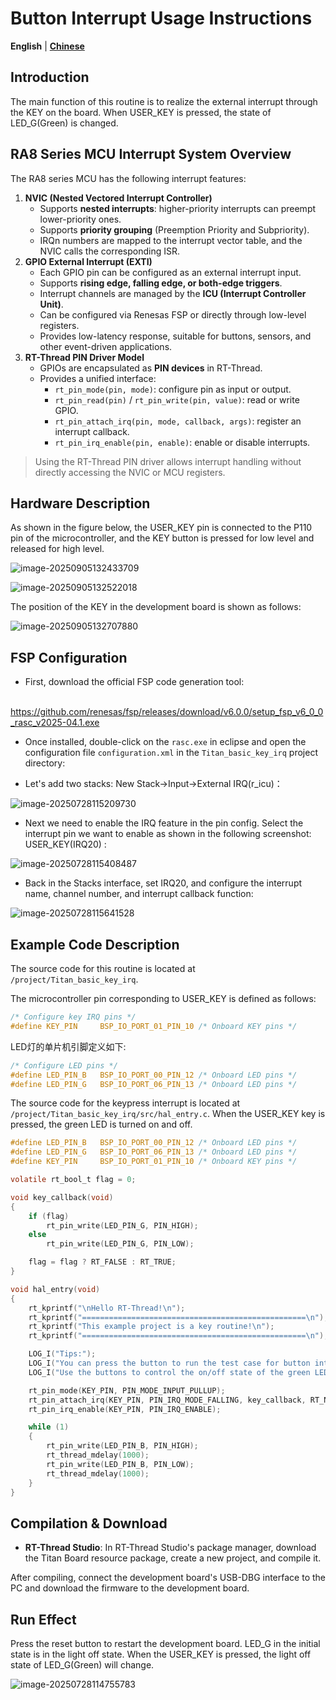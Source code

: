 # Button Interrupt Usage Instructions

**English** | [**Chinese**](./README_zh.md)

## Introduction

The main function of this routine is to realize the external interrupt through the KEY on the board. When USER_KEY is pressed, the state of LED_G(Green) is changed.

## RA8 Series MCU Interrupt System Overview

The RA8 series MCU has the following interrupt features:

1. **NVIC (Nested Vectored Interrupt Controller)**
   - Supports **nested interrupts**: higher-priority interrupts can preempt lower-priority ones.
   - Supports **priority grouping** (Preemption Priority and Subpriority).
   - IRQn numbers are mapped to the interrupt vector table, and the NVIC calls the corresponding ISR.
2. **GPIO External Interrupt (EXTI)**
   - Each GPIO pin can be configured as an external interrupt input.
   - Supports **rising edge, falling edge, or both-edge triggers**.
   - Interrupt channels are managed by the **ICU (Interrupt Controller Unit)**.
   - Can be configured via Renesas FSP or directly through low-level registers.
   - Provides low-latency response, suitable for buttons, sensors, and other event-driven applications.
3. **RT-Thread PIN Driver Model**
   - GPIOs are encapsulated as **PIN devices** in RT-Thread.
   - Provides a unified interface:
     - `rt_pin_mode(pin, mode)`: configure pin as input or output.
     - `rt_pin_read(pin)` / `rt_pin_write(pin, value)`: read or write GPIO.
     - `rt_pin_attach_irq(pin, mode, callback, args)`: register an interrupt callback.
     - `rt_pin_irq_enable(pin, enable)`: enable or disable interrupts.

> Using the RT-Thread PIN driver allows interrupt handling without directly accessing the NVIC or MCU registers.

## Hardware Description

As shown in the figure below, the USER_KEY pin is connected to the P110 pin of the microcontroller, and the KEY button is pressed for low level and released for high level.

![image-20250905132433709](figures/image-20250905132433709.png)

![image-20250905132522018](figures/image-20250905132522018.png)

The position of the KEY in the development board is shown as follows:

![image-20250905132707880](figures/image-20250905132707880.png)

## FSP Configuration

* First, download the official FSP code generation tool:

​	https://github.com/renesas/fsp/releases/download/v6.0.0/setup_fsp_v6_0_0_rasc_v2025-04.1.exe

* Once installed, double-click on the `rasc.exe` in eclipse and open the configuration file `configuration.xml` in the `Titan_basic_key_irq` project directory:

* Let's add two stacks: New Stack->Input->External IRQ(r_icu)：

![image-20250728115209730](figures/image-20250728115209730.png)

* Next we need to enable the IRQ feature in the pin config. Select the interrupt pin we want to enable as shown in the following screenshot: USER_KEY(IRQ20) :

![image-20250728115408487](figures/image-20250728115408487.png)

* Back in the Stacks interface, set IRQ20, and configure the interrupt name, channel number, and interrupt callback function:

![image-20250728115641528](figures/image-20250728115641528.png)

## Example Code Description

The source code for this routine is located at `/project/Titan_basic_key_irq`.

The microcontroller pin corresponding to USER_KEY is defined as follows:

```c
/* Configure key IRQ pins */
#define KEY_PIN     BSP_IO_PORT_01_PIN_10 /* Onboard KEY pins */
```

LED灯的单片机引脚定义如下:

```c
/* Configure LED pins */
#define LED_PIN_B   BSP_IO_PORT_00_PIN_12 /* Onboard LED pins */
#define LED_PIN_G   BSP_IO_PORT_06_PIN_13 /* Onboard LED pins */
```

The source code for the keypress interrupt is located at `/project/Titan_basic_key_irq/src/hal_entry.c`. When the USER_KEY key is pressed, the green LED is turned on and off.

```c
#define LED_PIN_B   BSP_IO_PORT_00_PIN_12 /* Onboard LED pins */
#define LED_PIN_G   BSP_IO_PORT_06_PIN_13 /* Onboard LED pins */
#define KEY_PIN     BSP_IO_PORT_01_PIN_10 /* Onboard KEY pins */

volatile rt_bool_t flag = 0;

void key_callback(void)
{
    if (flag)
        rt_pin_write(LED_PIN_G, PIN_HIGH);
    else
        rt_pin_write(LED_PIN_G, PIN_LOW);

    flag = flag ? RT_FALSE : RT_TRUE;
}

void hal_entry(void)
{
    rt_kprintf("\nHello RT-Thread!\n");
    rt_kprintf("==================================================\n");
    rt_kprintf("This example project is a key routine!\n");
    rt_kprintf("==================================================\n");

    LOG_I("Tips:");
    LOG_I("You can press the button to run the test case for button interruption.");
    LOG_I("Use the buttons to control the on/off state of the green LED.");

    rt_pin_mode(KEY_PIN, PIN_MODE_INPUT_PULLUP);
    rt_pin_attach_irq(KEY_PIN, PIN_IRQ_MODE_FALLING, key_callback, RT_NULL);
    rt_pin_irq_enable(KEY_PIN, PIN_IRQ_ENABLE);

    while (1)
    {
        rt_pin_write(LED_PIN_B, PIN_HIGH);
        rt_thread_mdelay(1000);
        rt_pin_write(LED_PIN_B, PIN_LOW);
        rt_thread_mdelay(1000);
    }
}
```

## Compilation & Download

* **RT-Thread Studio**: In RT-Thread Studio's package manager, download the Titan Board resource package, create a new project, and compile it.

After compiling, connect the development board's USB-DBG interface to the PC and download the firmware to the development board.

## Run Effect

Press the reset button to restart the development board. LED_G in the initial state is in the light off state. When the USER_KEY is pressed, the light off state of LED_G(Green) will change.

![image-20250728114755783](figures/image-20250728114755783.png)